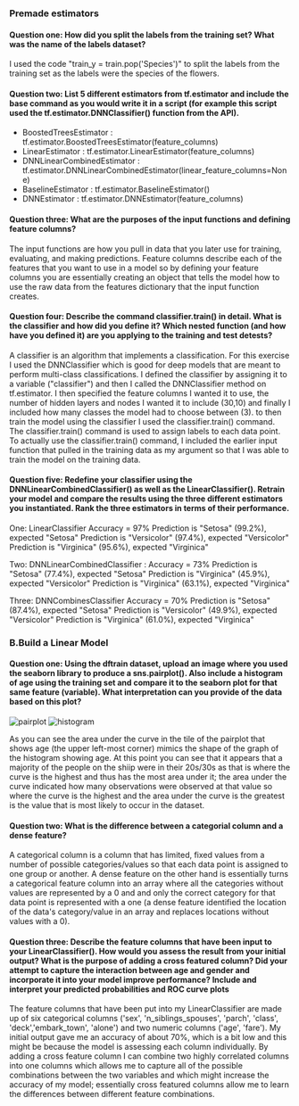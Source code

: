 ### Premade estimators
#### Question one: How did you split the labels from the training set?  What was the name of the labels dataset?
I used the code "train_y = train.pop('Species')" to split the labels from the training set as the labels were the species of the flowers. 

#### Question two: List 5 different estimators from tf.estimator and include the base command as you would write it in a script (for example this script used the tf.estimator.DNNClassifier() function from the API).

- BoostedTreesEstimator : tf.estimator.BoostedTreesEstimator(feature_columns)
- LinearEstimator : tf.estimator.LinearEstimator(feature_columns)
- DNNLinearCombinedEstimator : tf.estimator.DNNLinearCombinedEstimator(linear_feature_columns=None)
- BaselineEstimator : tf.estimator.BaselineEstimator()
- DNNEstimator : tf.estimator.DNNEstimator(feature_columns)

#### Question three: What are the purposes of the input functions and defining feature columns?
The input functions are how you pull in data that you later use for training, evaluating, and making predictions. Feature columns describe each of the features that you want to use in a model so by defining your feature columns you are essentially creating an object that tells the model how to use the raw data from the features dictionary that the input function creates. 

#### Question four: Describe the command classifier.train() in detail.  What is the classifier and how did you define it?  Which nested function (and how have you defined it) are you applying to the training and test detests?
A classifier is an algorithm that implements a classification. For this exercise I used the DNNClassifier which is good for deep models that are meant to perform multi-class classifications. I defined the classifier by assigning it to a variable ("classifier") and then I called the DNNClassifier method on tf.estimator. I then specified the feature columns I wanted it to use, the number of hidden layers and nodes I wanted it to include (30,10) and finally I included how many classes the model had to choose between (3). to then train the model using the classifier I used the classifier.train() command. The classifier.train() command is used to assign labels to each data point. To actually use the classifier.train() command, I included the earlier input function that pulled in the training data as my argument so that I was able to train the model on the training data. 

#### Question five: Redefine your classifier using the DNNLinearCombinedClassifier() as well as the LinearClassifier().  Retrain your model and compare the results using the three different estimators you instantiated.  Rank the three estimators in terms of their performance.

One: LinearClassifier
Accuracy = 97%
Prediction is "Setosa" (99.2%), expected "Setosa"
Prediction is "Versicolor" (97.4%), expected "Versicolor"
Prediction is "Virginica" (95.6%), expected "Virginica"

Two: DNNLinearCombinedClassifier :
Accuracy = 73%
Prediction is "Setosa" (77.4%), expected "Setosa"
Prediction is "Virginica" (45.9%), expected "Versicolor"
Prediction is "Virginica" (63.1%), expected "Virginica"

Three: DNNCombinesClassifier
Accuracy = 70%
Prediction is "Setosa" (87.4%), expected "Setosa"
Prediction is "Versicolor" (49.9%), expected "Versicolor"
Prediction is "Virginica" (61.0%), expected "Virginica"

### B.Build a Linear Model
#### Question one: Using the dftrain dataset, upload an image where you used the seaborn library to produce a sns.pairplot().  Also include a histogram of age using the training set and compare it to the seaborn plot for that same feature (variable).  What interpretation can you provide of the data based on this plot?
![pairplot](https://user-images.githubusercontent.com/67922294/88352548-24eb2e80-cd28-11ea-9316-ac9bd59283b3.png)
![histogram](https://user-images.githubusercontent.com/67922294/88352134-ba85be80-cd26-11ea-8b11-3cf3f0d24fd8.png)

As you can see the area under the curve in the tile of the pairplot that shows age (the upper left-most corner) mimics the shape of the graph of the histogram showing age. At this point you can see that it appears that a majority of the people on the shiip were in their 20s/30s as that is where the curve is the highest and thus has the most area under it; the area under the curve indicated how many observations were observed at that value so where the curve is the highest and the area under the curve is the greatest is the value that is most likely to occur in the dataset.

#### Question two: What is the difference between a categorial column and a dense feature?
A categorical column is a column that has limited, fixed values from a number of possible categories/values so that each data point is assigned to one group or another. A dense feature on the other hand is essentially turns a categorical feature column into an array where all the categories without values are represented by a 0 and and only the correct category for that data point is represented with a one (a dense feature identified the location of the data's category/value in an array and replaces locations without values with a 0).

#### Question three: Describe the feature columns that have been input to your LinearClassifier().  How would you assess the result from your initial output?  What is the purpose of adding a cross featured column?  Did your attempt to capture the interaction between age and gender and incorporate it into your model improve performance?  Include and interpret your predicted probabilities and ROC curve plots

The feature columns that have been put into my LinearClassifier are made up of six categorical columns ('sex', 'n_siblings_spouses', 'parch', 'class', 'deck','embark_town', 'alone') and two numeric columns ('age', 'fare'). My initial output gave me an accuracy of about 70%, which is a bit low and this might be because the model is assessing each column individually. By adding a cross feature column I can combine two highly correlated columns into one columns which allows me to capture all of the possible combinations between the two variables and which might increase the accuracy of my model; essentially cross featured columns allow me to learn the differences between different feature combinations. 

